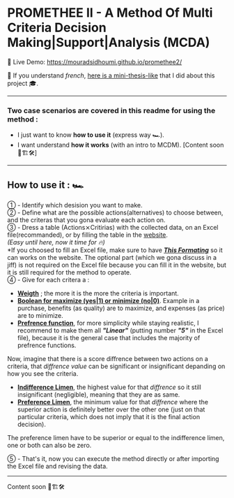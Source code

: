 # PROMETHEE II - A Method Of Multi Criteria Decision Making|Support|Analysis (MCDA)

🔗 Live Demo: <https://mouradsidhoumi.github.io/promethee2/>

📘 If you understand _french_, [here is a mini-thesis-like](https://pdfhost.io/v/9wScft4g5_Memoire_L3_Sidhoumi.pdf) that I did about this project 🎓.


---

### Two case scenarios are covered in this readme for using the method :

- I just want to know **how to use it** (express way 🏎).
- I want understand **how it works** (with an intro to MCDM). [Content soon 🚧🏗🛠]

---
## How to use it : 🏎
① - Identify which desision you want to make.  
② - Define what are the possible actions(alternatives) to choose between, and the criteras that you gona evaluate each action on.  
③ - Dress a table (Actions⨯Critirias) with the collected data, on an Excel file(recommanded), or by filling the table in the [website](https://mouradsidhoumi.github.io/promethee2/).  
*(Easy until here, now it time for 🔥)*  
*If you choosed to fill an Excel file, make sure to have [***This Formating***](https://mouradsidhoumi.github.io/promethee2/img/file_formatting.png) so it can works on the website. The optional part (which we gona discuss in a jiff) is not required on the Excel file because you can fill it in the website, but it is still required for the method to operate.   
④ - Give for each critera a : 
- <u>**Weigth**</u> ; the more it is the more the criteria is important.
- <u>**Boolean for maximize (yes|1) or minimize (no|0)**</u>. Example in a purchase, benefits (as quality) are to maximize, and expenses (as price) are to minimize.
- <u>**Prefrence function**</u>, for more simplicity while staying realistic, I recommend to make them all ***"Linear"*** (putting number ***"5"*** in the Excel file), because it is the general case that includes the majority of prefrence functions.  

Now, imagine that there is a score diffrence between two actions on a criteria, that *diffrence value* can be significant or insignificant depanding on how you see the criteria.  
- <u>**Indifference Limen**</u>, the highest value for that *diffrence* so it still insignificant (negligible), meaning that they are as same.
- <u>**Preference Limen**</u>, the minimum value for that *diffrence* where the superior action is definitely better over the other one (just on that particular criteria, which does not imply that it is the final action decision).  

The preference limen have to be superior or equal to the indifference limen, one or both can also be zero.  

⑤ - That's it, now you can execute the method directly or after importing the Excel file and revising the data.

---

Content soon 🚧🏗🛠
<!--
## Content soon 🚧🏗🛠  
My Anchored Heading {#my-anchor}
<a id="my-header"></a> Header
[header](#my-header),any other.

- **Type** which dictate the amount of *prefrence* of an action with a higher score over another action on that criteria.  

the relation between the diffrence of two actions on that criteria and 
-->

<!--
## Content soon 🚧🏗🛠 
-->

